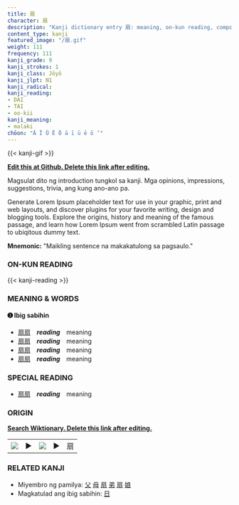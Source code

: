 ```yaml
---
title: 扇
character: 扇
description: "Kanji dictionary entry 扇: meaning, on-kun reading, compounds, origin, related kanji"
content_type: kanji
featured_image: "/扇.gif"
weight: 111
frequency: 111
kanji_grade: 9
kanji_strokes: 1
kanji_class: Jōyō
kanji_jlpt: N1
kanji_radical: 
kanji_reading: 
- DAI
- TAI
- oo-kii
kanji_meaning:
- malaki
chōon: "Ā Ī Ū Ē Ō ā ī ū ē ō ’"
---
```

[//]: # (Don't edit the line below. Kanji animated GIF code is automatically generated.)
{{< kanji-gif >}}

[//]: # (Edit below this line.)

**[Edit this at Github. Delete this link after editing.](https://github.com/tim0g/tim/tree/main/content/kanji/扇/index.md)**

Magsulat dito ng introduction tungkol sa kanji. Mga opinions, impressions, suggestions, trivia, ang kung ano-ano pa.

Generate Lorem Ipsum placeholder text for use in your graphic, print and web layouts, and discover plugins for your favorite writing, design and blogging tools. Explore the origins, history and meaning of the famous passage, and learn how Lorem Ipsum went from scrambled Latin passage to ubiqitous dummy text.
 
**Mnemonic:** "Maikling sentence na makakatulong sa pagsaulo."

### ON-KUN READING

[//]: # (Don't edit the line below. ON-KUN READING code is automatically generated.)
{{< kanji-reading >}}

### MEANING & WORDS

#### ➊ **Ibig sabihin**
  - [扇](../扇)[扇](../扇)　***reading***　meaning
  - [扇](../扇)[扇](../扇)　***reading***　meaning
  - [扇](../扇)[扇](../扇)　***reading***　meaning
  - [扇](../扇)[扇](../扇)　***reading***　meaning

### SPECIAL READING
  - [扇](../扇)[扇](../扇)　***reading***　meaning

### ORIGIN

**[Search Wiktionary. Delete this link after editing.](https://wiktionary.org/wiki/扇)**
<table class="kanji-table"><tr><td>
<img src="60px-扇-bronze.svg.png">
</td><td>▶</td><td>
<img src="60px-扇-oracle.svg.png">
</td><td>▶</td>
<td class="kanji-origin">扇</td>
</tr></table>

### RELATED KANJI
- Miyembro ng pamilya: [父](../父) [母](../母) [扇](../扇) [弟](../弟) [扇](../扇) [娘](../娘)
- Magkatulad ang ibig sabihin: [日](../日)
